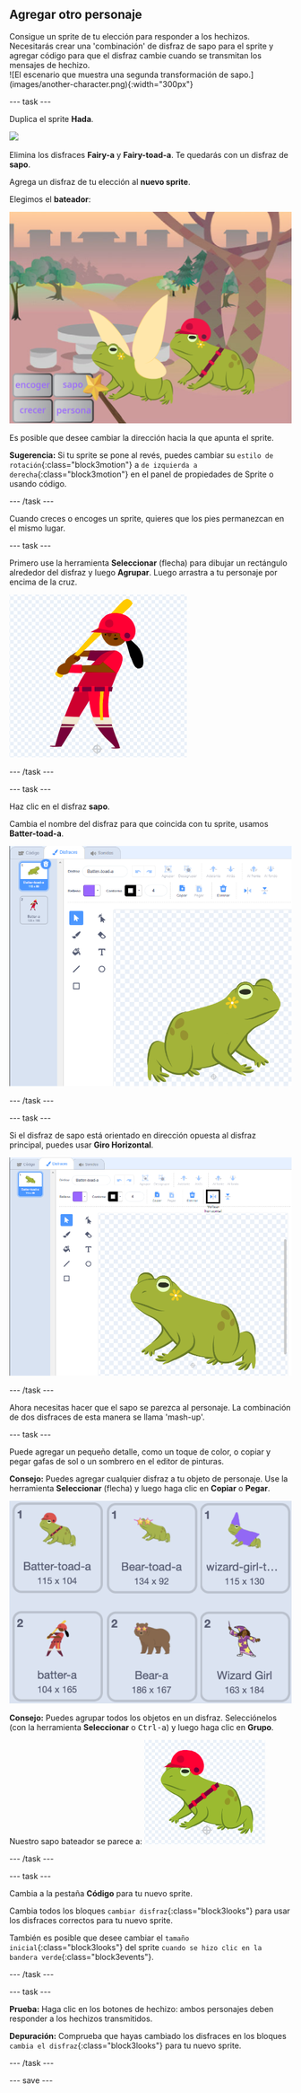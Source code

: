 ## Agregar otro personaje

<div style="display: flex; flex-wrap: wrap">
<div style="flex-basis: 200px; flex-grow: 1; margin-right: 15px;">
Consigue un sprite de tu elección para responder a los hechizos. Necesitarás crear una 'combinación' de disfraz de sapo para el sprite y agregar código para que el disfraz cambie cuando se transmitan los mensajes de hechizo.
</div>
<div>
![El escenario que muestra una segunda transformación de sapo.](images/another-character.png){:width="300px"}
</div>
</div>

--- task ---

Duplica el sprite **Hada**.

![](images/duplicate-fairy.png)

Elimina los disfraces **Fairy-a** y **Fairy-toad-a**. Te quedarás con un disfraz de **sapo**.

Agrega un disfraz de tu elección al **nuevo sprite**.

Elegimos el **bateador**:

![](images/batter-on-stage.png)

Es posible que desee cambiar la dirección hacia la que apunta el sprite.

**Sugerencia:** Si tu sprite se pone al revés, puedes cambiar su `estilo de rotación`{:class="block3motion"} a `de izquierda a derecha`{:class="block3motion"} en el panel de propiedades de Sprite o usando código.

--- /task ---

Cuando creces o encoges un sprite, quieres que los pies permanezcan en el mismo lugar.

--- task ---

Primero use la herramienta **Seleccionar** (flecha) para dibujar un rectángulo alrededor del disfraz y luego **Agrupar**. Luego arrastra a tu personaje por encima de la cruz.

![](images/character2-crosshair.png)

--- /task ---

--- task ---

Haz clic en el disfraz **sapo**.

Cambia el nombre del disfraz para que coincida con tu sprite, usamos **Batter-toad-a**.

![](images/batter-toad-a-added.png)

--- /task ---

--- task ---

Si el disfraz de sapo está orientado en dirección opuesta al disfraz principal, puedes usar **Giro Horizontal**.

![](images/flip-horizontal.png)

--- /task ---

Ahora necesitas hacer que el sapo se parezca al personaje. La combinación de dos disfraces de esta manera se llama 'mash-up'.

--- task ---

Puede agregar un pequeño detalle, como un toque de color, o copiar y pegar gafas de sol o un sombrero en el editor de pinturas.

**Consejo:** Puedes agregar cualquier disfraz a tu objeto de personaje. Use la herramienta **Seleccionar** (flecha) y luego haga clic en **Copiar** o **Pegar**.

![](images/editing-options.png)

**Consejo:** Puedes agrupar todos los objetos en un disfraz. Selecciónelos (con la herramienta **Seleccionar** o <kbd>Ctrl-a</kbd>) y luego haga clic en **Grupo**.

Nuestro sapo bateador se parece a: ![](images/batter-toad.png)

--- /task ---

--- task ---

Cambia a la pestaña **Código** para tu nuevo sprite.

Cambia todos los bloques `cambiar disfraz`{:class="block3looks"} para usar los disfraces correctos para tu nuevo sprite.

También es posible que desee cambiar el `tamaño inicial`{:class="block3looks"} del sprite `cuando se hizo clic en la bandera verde`{:class="block3events"}.

--- /task ---

--- task ---

**Prueba:** Haga clic en los botones de hechizo: ambos personajes deben responder a los hechizos transmitidos.

**Depuración:** Comprueba que hayas cambiado los disfraces en los bloques `cambia el disfraz`{:class="block3looks"} para tu nuevo sprite.

--- /task ---

--- save ---
